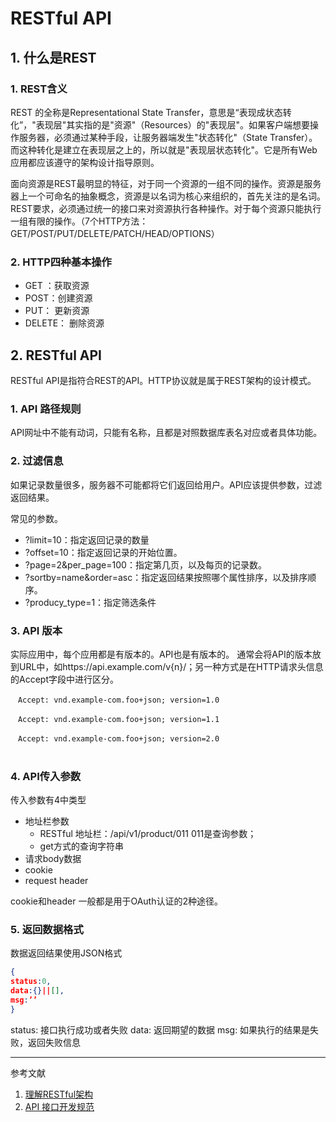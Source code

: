 #  RESTful API 


## 1. 什么是REST
### 1. REST含义  
REST 的全称是Representational State Transfer，意思是“表现成状态转化”，"表现层"其实指的是"资源"（Resources）的"表现层"。如果客户端想要操作服务器，必须通过某种手段，让服务器端发生"状态转化"（State Transfer）。而这种转化是建立在表现层之上的，所以就是"表现层状态转化"。它是所有Web应用都应该遵守的架构设计指导原则。

面向资源是REST最明显的特征，对于同一个资源的一组不同的操作。资源是服务器上一个可命名的抽象概念，资源是以名词为核心来组织的，首先关注的是名词。REST要求，必须通过统一的接口来对资源执行各种操作。对于每个资源只能执行一组有限的操作。（7个HTTP方法：GET/POST/PUT/DELETE/PATCH/HEAD/OPTIONS）

### 2. HTTP四种基本操作
- GET ：获取资源
- POST：创建资源
- PUT： 更新资源
- DELETE： 删除资源


## 2. RESTful API
RESTful API是指符合REST的API。HTTP协议就是属于REST架构的设计模式。

### 1. API 路径规则
API网址中不能有动词，只能有名称，且都是对照数据库表名对应或者具体功能。

### 2. 过滤信息
如果记录数量很多，服务器不可能都将它们返回给用户。API应该提供参数，过滤返回结果。

常见的参数。
- ?limit=10：指定返回记录的数量
- ?offset=10：指定返回记录的开始位置。
- ?page=2&per_page=100：指定第几页，以及每页的记录数。
- ?sortby=name&order=asc：指定返回结果按照哪个属性排序，以及排序顺序。
- ?producy_type=1：指定筛选条件

### 3. API 版本
实际应用中，每个应用都是有版本的。API也是有版本的。
通常会将API的版本放到URL中，如https://api.example.com/v{n}/；另一种方式是在HTTP请求头信息的Accept字段中进行区分。

```
　Accept: vnd.example-com.foo+json; version=1.0

　Accept: vnd.example-com.foo+json; version=1.1

　Accept: vnd.example-com.foo+json; version=2.0
　　
```
### 4. API传入参数
传入参数有4中类型

- 地址栏参数
    - RESTful 地址栏：/api/v1/product/011 011是查询参数；
    - get方式的查询字符串
- 请求body数据
- cookie
- request header

cookie和header 一般都是用于OAuth认证的2种途径。

### 5. 返回数据格式 
数据返回结果使用JSON格式

```json
{
status:0, 
data:{}||[], 
msg:’’ 
}
```

status: 接口执行成功或者失败
data: 返回期望的数据
msg: 如果执行的结果是失败，返回失败信息


*********************************************************
参考文献

1. [理解RESTful架构](http://www.ruanyifeng.com/blog/2011/09/restful.html)
2. [API 接口开发规范](https://www.cnblogs.com/xiezhi/p/6434812.html)
